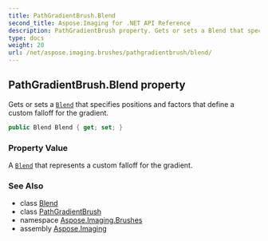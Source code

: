 ```yaml
---
title: PathGradientBrush.Blend
second_title: Aspose.Imaging for .NET API Reference
description: PathGradientBrush property. Gets or sets a Blend that specifies positions and factors that define a custom falloff for the gradient
type: docs
weight: 20
url: /net/aspose.imaging.brushes/pathgradientbrush/blend/
---
```

## PathGradientBrush.Blend property

Gets or sets a [`Blend`](../../../aspose.imaging/blend/) that specifies positions and factors that define a custom falloff for the gradient.

```csharp
public Blend Blend { get; set; }
```

### Property Value

A [`Blend`](../../../aspose.imaging/blend/) that represents a custom falloff for the gradient.

### See Also

* class [Blend](../../../aspose.imaging/blend/)
* class [PathGradientBrush](../)
* namespace [Aspose.Imaging.Brushes](../../pathgradientbrush/)
* assembly [Aspose.Imaging](../../../)


